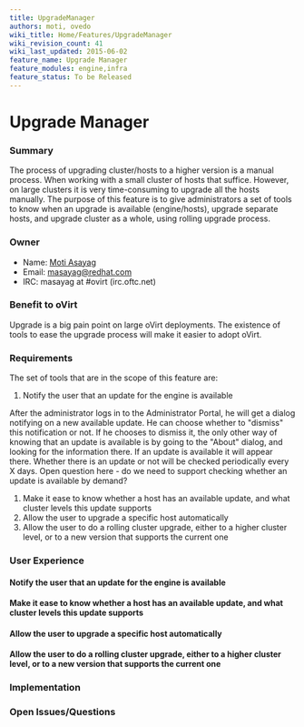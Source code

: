 ```yaml
---
title: UpgradeManager
authors: moti, ovedo
wiki_title: Home/Features/UpgradeManager
wiki_revision_count: 41
wiki_last_updated: 2015-06-02
feature_name: Upgrade Manager
feature_modules: engine,infra
feature_status: To be Released
---
```


# Upgrade Manager

### Summary

The process of upgrading cluster/hosts to a higher version is a manual process. When working with a small cluster of hosts that suffice. However, on large clusters it is very time-consuming to upgrade all the hosts manually. The purpose of this feature is to give administrators a set of tools to know when an upgrade is available (engine/hosts), upgrade separate hosts, and upgrade cluster as a whole, using rolling upgrade process.

### Owner

*   Name: [Moti Asayag](User:masayag)
*   Email: <masayag@redhat.com>
*   IRC: masayag at #ovirt (irc.oftc.net)

### Benefit to oVirt

Upgrade is a big pain point on large oVirt deployments. The existence of tools to ease the upgrade process will make it easier to adopt oVirt.

### Requirements

The set of tools that are in the scope of this feature are:

1.  Notify the user that an update for the engine is available

After the administrator logs in to the Administrator Portal, he will get a dialog notifying on a new available update. He can choose whether to "dismiss" this notification or not. If he chooses to dismiss it, the only other way of knowing that an update is available is by going to the "About" dialog, and looking for the information there. If an update is available it will appear there. Whether there is an update or not will be checked periodically every X days. Open question here - do we need to support checking whether an update is available by demand?

1.  Make it ease to know whether a host has an available update, and what cluster levels this update supports
2.  Allow the user to upgrade a specific host automatically
3.  Allow the user to do a rolling cluster upgrade, either to a higher cluster level, or to a new version that supports the current one

### User Experience

#### Notify the user that an update for the engine is available

#### Make it ease to know whether a host has an available update, and what cluster levels this update supports

#### Allow the user to upgrade a specific host automatically

#### Allow the user to do a rolling cluster upgrade, either to a higher cluster level, or to a new version that supports the current one

### Implementation

### Open Issues/Questions

